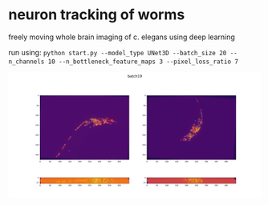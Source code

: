 # neuron tracking of worms
freely moving whole brain imaging of c. elegans using deep learning


run using:
`python start.py --model_type UNet3D --batch_size 20 --n_channels 10 --n_bottleneck_feature_maps 3 --pixel_loss_ratio 7`

![test image](test_img.png)
